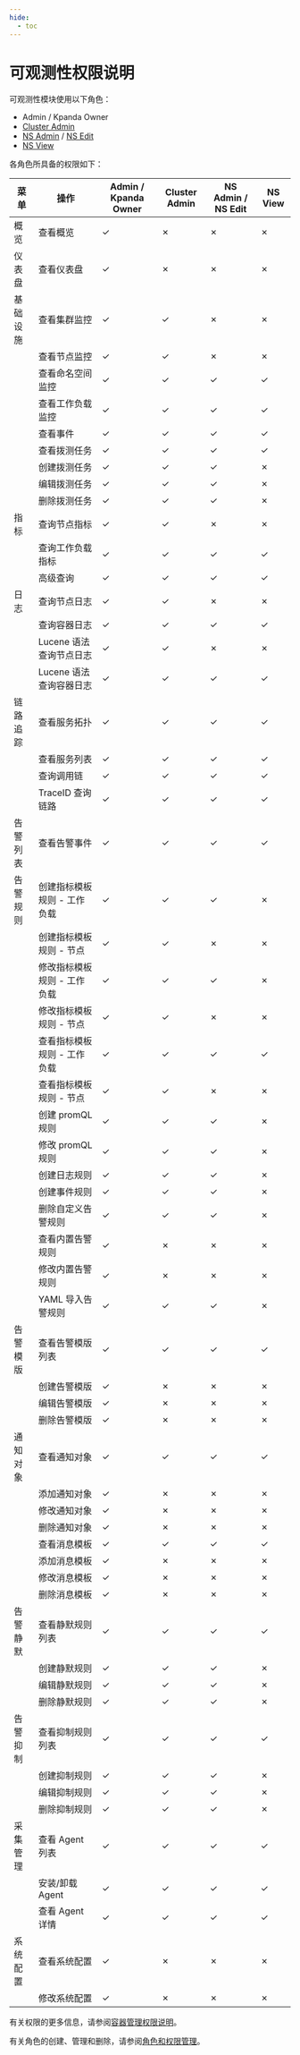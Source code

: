 ```yaml
---
hide:
  - toc
---
```


# 可观测性权限说明

可观测性模块使用以下角色：

- Admin / Kpanda Owner
- [Cluster Admin](../../kpanda/user-guide/permissions/permission-brief.md#cluster-admin)
- [NS Admin](../../kpanda/user-guide/permissions/permission-brief.md#ns-admin) / [NS Edit](../../kpanda/user-guide/permissions/permission-brief.md#ns-edit)
- [NS View](../../kpanda/user-guide/permissions/permission-brief.md#ns-view)

各角色所具备的权限如下：

<!--
有权限使用 `&check;`，无权限使用 `&cross;`
-->

| 菜单     | 操作                        | Admin / Kpanda Owner | Cluster Admin | NS Admin / NS Edit | NS View |
| -------- | --------------------------- | -------------------- | ------------- | ------------------ | ------- |
| 概览     | 查看概览                    | &check;              | &cross;       | &cross;            | &cross; |
| 仪表盘   | 查看仪表盘                  | &check;              | &cross;       | &cross;            | &cross; |
| 基础设施 | 查看集群监控                | &check;              | &check;       | &cross;            | &cross; |
|          | 查看节点监控                | &check;              | &check;       | &cross;            | &cross; |
|          | 查看命名空间监控          | &check;              | &check;       | &check;           | &check;  |
|          | 查看工作负载监控           | &check;              | &check;       | &check;            | &check; |
|          | 查看事件              | &check;              | &check;       | &check;            | &check; |
|          | 查看拨测任务            | &check;              | &check;       | &check;            | &check; |
|          | 创建拨测任务            | &check;              | &check;       | &check;            | &cross;  |
|          | 编辑拨测任务            | &check;              | &check;       | &check;            | &cross;  |
|          | 删除拨测任务            | &check;              | &check;       | &check;            | &cross; |
| 指标     | 查询节点指标         | &check;              | &check;       | &cross;            | &cross; |
|          | 查询工作负载指标     | &check;              | &check;       | &check;            | &check; |
|          | 高级查询            | &check;              | &check;       | &check;            | &check; |
| 日志     | 查询节点日志                | &check;              | &check;       | &cross;            | &cross; |
|          | 查询容器日志                | &check;              | &check;       | &check;            | &check; |
|          | Lucene 语法查询节点日志     | &check;              | &check;       | &cross;            | &cross; |
|          | Lucene 语法查询容器日志     | &check;              | &check;       | &check;            | &check; |
| 链路追踪 | 查看服务拓扑                   | &check;              | &check;       | &check;            | &check; |
|        | 查看服务列表                   | &check;              | &check;       | &check;            | &check; |
|        | 查询调用链                | &check;              | &check;       | &check;            | &check; |
|        | TraceID 查询链路          | &check;              | &check;       | &check;            | &check; |
| 告警列表 | 查看告警事件                | &check;              | &check;       | &check;            | &check; |
| 告警规则 | 创建指标模板规则 - 工作负载 | &check;              | &check;       | &check;            | &cross; |
|          | 创建指标模板规则 - 节点     | &check;              | &check;       | &cross;            | &cross; |
|          | 修改指标模板规则 - 工作负载 | &check;              | &check;       | &check;            | &cross; |
|          | 修改指标模板规则 - 节点     | &check;              | &check;       | &cross;            | &cross; |
|          | 查看指标模板规则 - 工作负载 | &check;              | &check;       | &check;            | &check; |
|          | 查看指标模板规则 - 节点     | &check;              | &check;       | &cross;            | &cross; |
|          | 创建 promQL 规则            | &check;              | &check;       | &check;            | &cross; |
|          | 修改 promQL 规则            | &check;              | &check;       | &check;            | &cross; |
|          | 创建日志规则            | &check;              | &check;       | &check;            | &cross; |
|          | 创建事件规则            | &check;              | &check;       | &check;            | &cross; |
|          | 删除自定义告警规则          | &check;              | &check;       | &check;            | &cross; |
|          | 查看内置告警规则            | &check;              | &cross;       | &cross;            | &cross; |
|          | 修改内置告警规则            | &check;              | &cross;       | &cross;            | &cross; |
|          | YAML 导入告警规则            | &check;              | &check;       | &check;            | &cross; |
| 告警模版  | 查看告警模版列表              | &check;              | &check;      | &check;          | &check; |
|          | 创建告警模版             | &check;              | &cross;     | &cross;          | &cross; |
|          | 编辑告警模版             | &check;              | &cross;      | &cross;           | &cross; |
|          | 删除告警模版             | &check;              | &cross;    | &cross;           | &cross; |
| 通知对象 | 查看通知对象                | &check;              | &check;       | &check;            | &check; |
|          | 添加通知对象                | &check;              | &cross;       | &cross;            | &cross; |
|          | 修改通知对象                | &check;              | &cross;       | &cross;            | &cross; |
|          | 删除通知对象                | &check;              | &cross;       | &cross;            | &cross; |
|          | 查看消息模板                | &check;              | &check;       | &check;            | &check; |
|          | 添加消息模板                | &check;              | &cross;       | &cross;            | &cross; |
|          | 修改消息模板                | &check;              | &cross;       | &cross;            | &cross; |
|          | 删除消息模板                | &check;              | &cross;       | &cross;            | &cross; |
| 告警静默  | 查看静默规则列表              | &check;              | &check;      | &check;          | &check; |
|          | 创建静默规则              | &check;              | &check;      | &check;           | &cross; |
|          | 编辑静默规则              | &check;              | &check;      | &check;           | &cross; |
|          | 删除静默规则              | &check;              | &check;      | &check;           | &cross; |
| 告警抑制  | 查看抑制规则列表              | &check;              | &check;      | &check;          | &check; |
|          | 创建抑制规则              | &check;              | &check;      | &check;           | &cross; |
|          | 编辑抑制规则              | &check;              | &check;      | &check;           | &cross; |
|          | 删除抑制规则              | &check;              | &check;      | &check;           | &cross; |
| 采集管理 | 查看 Agent 列表             | &check;              | &check;       | &check;            | &check; |
|          | 安装/卸载 Agent             | &check;              | &check;       | &check;            | &check; |
|          | 查看 Agent 详情             | &check;              | &check;       | &check;            | &check; |
| 系统配置 | 查看系统配置                | &check;              | &cross;       | &cross;            | &cross; |
|         | 修改系统配置                | &check;              | &cross;       | &cross;            | &cross; |

有关权限的更多信息，请参阅[容器管理权限说明](../../kpanda/user-guide/permissions/permission-brief.md)。

有关角色的创建、管理和删除，请参阅[角色和权限管理](../../ghippo/user-guide/access-control/role.md)。
